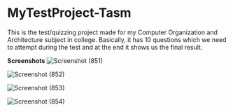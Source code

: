 # MyTestProject-Tasm
This is the test/quizzing project made for my Computer Organization and Architecture subject in college. Basically, it has 10 questions which we need to attempt during the test and at the end it shows us the final result.

**Screenshots**
![Screenshot (851)](https://user-images.githubusercontent.com/84375036/177034503-b1003895-cad8-423c-9260-3e47cf39fb84.png)

![Screenshot (852)](https://user-images.githubusercontent.com/84375036/177034547-e97353d1-2cec-460a-a2fc-f00bee3fc9f9.png)

![Screenshot (853)](https://user-images.githubusercontent.com/84375036/177034560-88ab0acb-6d28-4a80-a82a-29aa8cfef1c0.png)

![Screenshot (854)](https://user-images.githubusercontent.com/84375036/177034563-69863a73-0877-4d6c-a5dc-9ee8e3331963.png)
